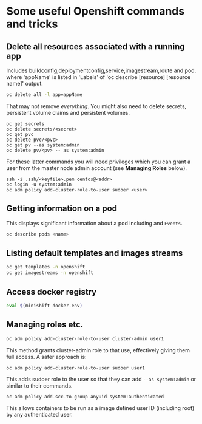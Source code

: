 # Some useful Openshift commands and tricks

## Delete all resources associated with a running app
Includes buildconfig,deploymentconfig,service,imagestream,route and pod.
where 'appName' is listed in 'Labels' of 'oc describe [resource] [resource name]' output.
```sh
oc delete all -l app=appName
```

That may not remove _everything_. You might also need to delete
secrets, persistent volume claims and persistent volumes.

```
oc get secrets
oc delete secrets/<secret>
oc get pvc
oc delete pvc/<pvc>
oc get pv --as system:admin
oc delete pv/<pv> -- as system:admin
```

For these latter commands you will need privileges which you can grant
a user from the master node admin account (see **Managing Roles** below).

```
ssh -i .ssh/<keyfile>.pem centos@<addr>
oc login -u system:admin
oc adm policy add-cluster-role-to-user sudoer <user>
```

## Getting information on a pod
This displays significant information about a pod including and
`Events`.
```sh
oc describe pods <name>
```

## Listing default templates and images streams
```sh
oc get templates -n openshift
oc get imagestreams -n openshift
```

## Access docker registry
```sh
eval $(minishift docker-env)
```

## Managing roles etc.

```sh
oc adm policy add-cluster-role-to-user cluster-admin user1
```
This method grants cluster-admin role to that use, effectively giving them full access.
A safer approach is:

```
oc adm policy add-cluster-role-to-user sudoer user1
```
This adds sudoer role to the user so that they can add `--as system:admin` or similar to their commands.


```
oc adm policy add-scc-to-group anyuid system:authenticated
```
This allows containers to be run as a image defined user ID (including root)
by any authenticated user. 
